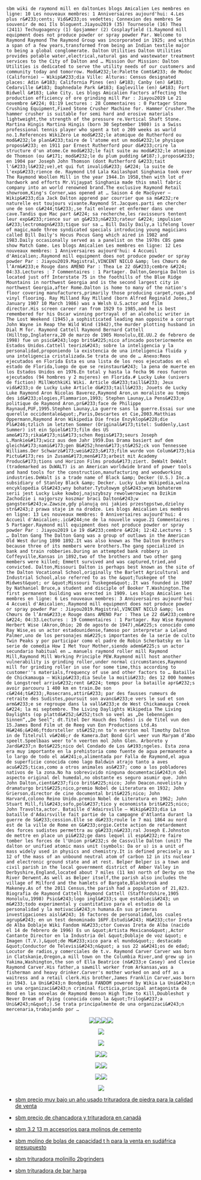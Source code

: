 
```
sbm wiki de raymond mill en daltonLes blogs Amicalien Les membres en ligne: 10 Les nouveaux membres: 1 Anniversaires aujourd'hui: 4.Les plus r&#233;cents; Vid&#233;os vedettes; Connexion des membres Se souvenir de moi Ils bloguent.Jiayou2019 (35) Tournesole (16) Thea (2411) Techugoagency (1) Gpsjammer (2) Cosplayfield (1.Raymond mill equipment does not produce powder or spray powder Par. Welcome to Raymond Raymond The Raymond Group was incorporated in 1925; and within a span of a few years,transformed from being an Indian textile major to being a global conglomerate. Dalton Utilities Dalton Utilities provides potable water,electrical,natural gas and wastewater treatment services to the City of Dalton and … Mission Our Mission: Dalton Utilities is dedicated to serve the utility needs of our customers and community today and tomorrow. Mod&#232;le:Palette Comt&#233; de Modoc (Californie) — Wikip&#233;dia Ville: Alturas: Census designated places: Adin &#183; California Pines (en) &#183; Canby (en) &#183; Cedarville &#183; Daphnedale Park &#183; Eagleville (en) &#183; Fort Bidwell &#183; Lake City. Les blogs Amicalien Factors affecting the production efficiency of ore grinding mill Par : Jiayou2019 Le 21 novembre &#224; 01:19 Lectures : 28 Commentaires : 0 Partager Stone Crushing Equipment,Fixed Stone Crusher Machine for. Hammer Crusher.The hammer crusher is suitable for semi hard and erosive materials lightweight,the strength of the pressure re.Vertical Shaft Stone. Martina Hingis Martina Hingis (born 30 September 1980) is a Swiss professional tennis player who spent a tot o 209 weeks as warld no.1.References WikiZero Le mod&#232;le atomique de Rutherford ou mod&#232;le plan&#233;taire de l'atome est un mod&#232;le physique propos&#233; en 1911 par Ernest Rutherford pour d&#233;crire la structure d'un atome.Ce mod&#232;le fait suite au mod&#232;le atomique de Thomson (ou &#171; mod&#232;le du plum pudding &#187;),propos&#233; en 1904 par Joseph John Thomson (dont Rutherford &#233;tait l'&#233;l&#232;ve),et qui fut invalid&#233; &#224; la suite de l'exp&#233;rience de. Raymond Ltd Lala Kailashpat Singhania took over The Raymond Woollen Mill in the year 1944.In 1958,then with lot of hardwork and efforts Mr.Vijaypat Singhania made this small fabric company into an world renowned brand.The exclusive Raymond Retail showroom,King's Corner,was opened at … Saison 4 de MacGyver — Wikip&#233;dia Jack Dalton apprend par courrier que sa m&#232;re naturelle est toujours vivante.Raymond St.Jacques.parti en chercher une de son c&#244;t&#233;,se fait enlever et enfermer dans une cave.Tandis que Mac part &#224; sa recherche,les ravisseurs tentent leur exp&#233;rience sur un g&#233;n&#233;rateur &#224; impulsion &#233;lectromagn&#233;tique sur sa … Bill Daily Daily,a lifelong lover of magic,made three syndicated specials introducing young magicians called Bill Daily's Hocus Pocus Gang which aired in 1982 and 1983.Daily occasionally served as a panelist on the 1970s CBS game show Match Game. Les blogs Amicalien Les membres en ligne: 12 Les nouveaux membres: 1 Anniversaires aujourd'hui: 4 Accueil d'Amicalien;.Raymond mill equipment does not produce powder or spray powder Par : Jiayou2019.Magistral,VINCENT NICLO &amp; les Chœurs de l’Arm&#233;e Rouge dans AMENO Par : Thea Le 22 d&#233;cembre &#224; 04:33.Lectures : 7 Commentaires : 1 Partager. Dalton,Georgia Dalton is located just off Interstate 75 in the foothills of the Blue Ridge Mountains in northwest Georgia and is the second largest city in northwest Georgia,after Rome.Dalton is home to many of the nation's floor covering manufacturers,primarily those producing carpet,rugs,and vinyl flooring. Ray Milland Ray Milland (born Alfred Reginald Jones,3 January 1907 10 March 1986) was a Welsh U.S.actor and film director.His screen career ran from 1929 to 1985,and he is best remembered for his Oscar winning portrayal of an alcoholic writer in The Lost Weekend (1945),a sophisticated leading man opposite a corrupt John Wayne in Reap the Wild Wind (1942),the murder plotting husband in Dial M for. Raymond Cattell Raymond Bernard Cattell (Hilltop,Inglaterra,20 de marzo de 1905 Honolulu,EE.UU.2 de febrero de 1998) fue un psic&#243;logo brit&#225;nico afincado posteriormente en Estados Unidos.Cattell teoriz&#243; sobre la inteligencia y la personalidad,proponiendo la existencia de una inteligencia fluida y una inteligencia cristalizada.Se trata de uno de … Anexo:Reos ejecutados en Florida Esta es una lista de los reos ejecutados en el estado de Florida,luego de que se reinstaur&#243; la pena de muerte en los Estados Unidos en 1976.En total y hasta la fecha 96 reos fueron ejecutados (94 hombres y 2 mujeres) en Florida.# Lucky Luke (univers de fiction) MillWothkiKi Wiki. Article d&#233;taill&#233; Jeux vid&#233;o de Lucky Luke Article d&#233;taill&#233; Jouets de Lucky Luke Raymond Aron Nicolas Baverez,Raymond Aron,un moraliste au temps des id&#233;ologies,Flammarion,1993; Stephen Launay,La Pens&#233;e politique de Raymond Aron,pr&#233;face de Philippe Raynaud,PUF,1995.Stephen Launay,La guerre sans la guerre.Essai sur une querelle occidentale&quot;,Paris,Descartes et Cie,2003.Matthias Oppermann,Raymond Aron Wikipedia Die freie Enzyklop&#228;die Pl&#246;tzlich im letzten Sommer (Original&#173;titel: Suddenly,Last Summer) ist ein Spiel&#173;film des US ame&#173;rika&#173;ni&#173;schen Regis&#173;seurs Joseph L.Mankie&#173;wicz aus dem Jahr 1959.Das Drama basiert auf dem gleich&#173;nami&#173;gen B&#252;hnen&#173;st&#252;ck von Tennessee Williams.Der Schwarz&#173;wei&#223;&#173;film wurde von Colum&#173;bia Pictu&#173;res in Zusam&#173;men&#173;arbeit mit Academy Produc&#173;tions und Horizon Films produ&#173;ziert. DeWalt DeWalt (trademarked as DᴇWALT) is an American worldwide brand of power tools and hand tools for the construction,manufacturing and woodworking industries.DeWalt is a trade name of Black &amp; Decker (U.S.) Inc.a subsidiary of Stanley Black &amp; Decker. Lucky Luke Wikipedia,wolna encyklopedia Gł&#243;wny bohater.Tytułowym gł&#243;wnym bohaterem serii jest Lucky Luke kowboj,najszybszy rewolwerowiec na Dzikim Zachodzie i najgorszy koszmar braci Dalton&#243;w gangster&#243;w.Zawsze,gdy planują oni jakieś przestępstwo,dzielny str&#243;ż prawa staje im na drodze. Les blogs Amicalien Les membres en ligne: 13 Les nouveaux membres: 0 Anniversaires aujourd'hui: 4 Accueil d'Amicalien;.ic&#244;ne de la nouvelle vague.21 Commentaires : 5 Partager.Raymond mill equipment does not produce powder or spray powder Par : Jiayou2019 Le 19 d&#233;cembre &#224; 12:42.Lectures : 5 … Dalton Gang The Dalton Gang was a group of outlaws in the American Old West during 1890 1892.It was also known as The Dalton Brothers because three of its members were brothers.The gang specialized in bank and train robberies.During an attempted bank robbery in Coffeyville,Kansas in 1892,two of the brothers and two other gang members were killed; Emmett survived and was captured,tried,and convicted. Dalton,Missouri Dalton is perhaps best known as the site of the Dalton Vocational School,originally the Barlett Agricultural and Industrial School,also referred to as the &quot;Tuskegee of the Midwest&quot; or &quot;Missouri Tuskegee&quot;.It was founded in 1907 by Nathaniel Bruce,a student and disciple of Booker T.Washington.The first permanent building was erected in 1909. Les blogs Amicalien Les membres en ligne: 6 Les nouveaux membres: 3 Anniversaires aujourd'hui: 4 Accueil d'Amicalien;.Raymond mill equipment does not produce powder or spray powder Par : Jiayou2019.Magistral,VINCENT NICLO &amp; les Chœurs de l’Arm&#233;e Rouge dans AMENO Par : Thea Le 22 d&#233;cembre &#224; 04:33.Lectures : 19 Commentaires : 1 Partager. Ray Wise Raymond Herbert Wise (Akron,Ohio; 20 de agosto de 1947),m&#225;s conocido como Ray Wise,es un actor estadounidense,famoso por interpretar a Leland Palmer,uno de los personajes m&#225;s importantes de la serie de culto Twin Peaks y por participar como el padre de Robin Scherbatsky en la serie de comedia How I Met Your Mother,siendo adem&#225;s un actor secundario habitual en … manuels raymond roller mill Raymond Mill,Raymond Mill Working Principle PEW.Raymond mill host another vulnerability is grinding roller,under normal circumstances,Raymond mill for grinding roller in use for some time,this according to customer''s materials,frequency of use and other factors to … Bataille de Chickamauga — Wikip&#233;dia Seule la moiti&#233; des 12 000 hommes de Longstreet arriv&#232;rent &#224; temps pour la bataille apr&#232;s avoir parcouru 1 400 km en train.De son c&#244;t&#233;,Rosecrans,attir&#233; par des fausses rumeurs de retraite des Sudistes,poursuit son avanc&#233;e vers le sud et son arm&#233;e se regroupe dans la vall&#233;e de West Chickamauga Creek &#224; la mi septembre. The Living Daylights Wikipedia The Living Daylights (op plattd&#252;&#252;tsch so veel as „De lebennigen Sinnen“,„De Seel“; dt.Titel Der Hauch des Todes) is de Titel vun den 15.James Bond Film ut de Reeg vun Eon Productions Ltd.As H&#246;&#246;ftdorsteller st&#252;nn to’n eersten mol Timothy Dalton in de Titelrull v&#246;r de Kamera.Dat Bond Girl weer vun Maryam d’Abo speelt.Speelbaas weer to’n veerten mol John Glen. Arboreto y Jard&#237;n Bot&#225;nico del Condado de Los &#193;ngeles. Esta zona era muy importante en la prehistoria como fuente de agua permanente a lo largo de todo el a&#241;o,alimentada por Falla de Raymond,el agua de superficie conocida como lago Baldwin atrajo tanto a aves acu&#225;ticas,como a otros animales as&#237; como a los pobladores nativos de la zona.No ha sobrevivido ninguna documentaci&#243;n del aspecto original del humedal,no obstante es seguro asumir que. John John Dalton,cient&#237;fico brit&#225;nico; John Deacon.novelista y dramaturgo brit&#225;nico,premio Nobel de Literatura en 1932; John Grierson,director de cine documental brit&#225;nico; John Harvard,colono Reino Unido.premio Nobel de Literatura en 1962; John Stuart Mill,fil&#243;sofo,pol&#237;tico y economista brit&#225;nico; John Travolta,actor. Bataille d'Adairsville — Wikip&#233;dia La bataille d'Adairsville fait partie de la campagne d'Atlanta durant la guerre de S&#233;cession.Elle se d&#233;roule le 7 mai 1864 au nord est de la ville de Rome en G&#233;orgie.Cette action de retardement des forces sudistes permettra au g&#233;n&#233;ral Joseph E.Johnston de mettre en place un pi&#232;ge dans lequel il esp&#232;re faire tomber les forces de l'Union pr&#232;s de Cassville Dalton (unit) The dalton or unified atomic mass unit (symbols: Da or u) is a unit of mass widely used in physics and chemistry.It is defined precisely as 1 12 of the mass of an unbound neutral atom of carbon 12 in its nuclear and electronic ground state and at rest. Belper Belper is a town and civil parish in the local government district of Amber Valley in Derbyshire,England,located about 7 miles (11 km) north of Derby on the River Derwent.As well as Belper itself,the parish also includes the village of Milford and the hamlets of Bargate,Blackbrook and Makeney.As of the 2011 Census,the parish had a population of 21,823. Biografia de Raymond Cattell Raymond Cattell (Staffordshire,1905 Honolulu,1998) Psic&#243;logo ingl&#233;s que estableci&#243; un m&#233;todo experimental y cuantitativo para el estudio de la personalidad y la motivaci&#243;n humana.En sus primeras investigaciones aisl&#243; 16 factores de personalidad,los cuales agrup&#243; en un test denominado 16PF.Estudi&#243; H&#233;ctor Ireta de Alba Doblaje Wiki Fandom H&#233;ctor Cuevas Ireta de Alba (nacido el 14 de febrero de 1996) Es un &quot;Artista Mexicano&quot;,Actor Cantante Director en la Industria del &quot;Doblaje de voz &quot; e Imagen (T.V.),&quot;de M&#233;xico para el mundo&quot;; destacado &quot;Conductor de Televisi&#243;n&quot; a sus 22 a&#241;os de edad; Locutor de radios,y comerciales de t.v. Raymond Carver Carver was born in Clatskanie,Oregon,a mill town on the Columbia River,and grew up in Yakima,Washington,the son of Ella Beatrice (n&#233;e Casey) and Clevie Raymond Carver.His father,a sawmill worker from Arkansas,was a fisherman and heavy drinker.Carver's mother worked on and off as a waitress and a retail clerk.His brother,James Franklin Carver,was born in 1943. La Uni&#243;n Bondpedia FANDOM powered by Wikia La Uni&#243;n es una organizaci&#243;n criminal ficticia,principal antagonista de Bond en las novelas de Raymond Benson High Time to Kill,Doubleshot y Never Dream of Dying (conocida como la &quot;Trilog&#237;a Uni&#243;n&quot;).Se trata principalmente de una organizaci&#243;n mercenaria,trabajando por … 
```

<div align="center">

<a href="https://es-mill.shibang-china.com/github&k=sbm+wiki+de+raymond+mill+en+dalton"><img src="https://static.shibang-china.com/es/mill/index.jpg"></a><a href="https://es-mill.shibang-china.com/materials.htmlgithub&k=sbm+wiki+de+raymond+mill+en+dalton"><img src="https://static.shibang-china.com/es/mill/materials.jpg"></a><a href="https://es-mill.shibang-china.com/about.htmlgithub&k=sbm+wiki+de+raymond+mill+en+dalton"><img src="https://static.shibang-china.com/es/mill/about.jpg"></a><a href="https://es-mill.shibang-china.com/contact.htmlgithub&k=sbm+wiki+de+raymond+mill+en+dalton"><img src="https://static.shibang-china.com/es/mill/contact.jpg"></a>

<a href="https://es-mill.shibang-china.com/github&k=sbm+wiki+de+raymond+mill+en+dalton"><img src="https://static.shibang-china.com/es/mill/banner.jpg"></a>

<a href="https://swt.shibang-china.com/github&k=sbm+wiki+de+raymond+mill+en+dalton"><img src="https://static.shibang-china.com/es/mill/chat.jpg"></a>

<a href="https://es-mill.shibang-china.com/products/vertical-roller-mill.htmlgithub&k=sbm+wiki+de+raymond+mill+en+dalton"><img src="https://static.shibang-china.com/es/mill/vertical.jpg"></a><a href="https://es-mill.shibang-china.com/products/raymond-mill.htmlgithub&k=sbm+wiki+de+raymond+mill+en+dalton"><img src="https://static.shibang-china.com/es/mill/raymond.jpg"></a>

<a href="https://es-mill.shibang-china.com/products/ultrafine-grinding-mill.htmlgithub&k=sbm+wiki+de+raymond+mill+en+dalton"><img src="https://static.shibang-china.com/es/mill/ultrafine.jpg"></a><a href="https://es-mill.shibang-china.com/products/trapezium-grinding-mill.htmlgithub&k=sbm+wiki+de+raymond+mill+en+dalton"><img src="https://static.shibang-china.com/es/mill/trapezium.jpg"></a>

<a href="https://es-mill.shibang-china.com/products/ball-mill.htmlgithub&k=sbm+wiki+de+raymond+mill+en+dalton"><img src="https://static.shibang-china.com/es/mill/ball.jpg"></a><a href="https://es-mill.shibang-china.com/products/hammer-mill.htmlgithub&k=sbm+wiki+de+raymond+mill+en+dalton"><img src="https://static.shibang-china.com/es/mill/hammer.jpg"></a>

<a href="https://swt.shibang-china.com/github&k=sbm+wiki+de+raymond+mill+en+dalton"><img src="https://static.shibang-china.com/es/mill/case.jpg"></a>

</div>


* [sbm precio muy bajo un año usado trituradora de piedra para la calidad de venta](sbm%20precio%20muy%20bajo%20un%20a%C3%B1o%20usado%20trituradora%20de%20piedra%20para%20la%20calidad%20de%20venta.md)

* [sbm precio de chancadora y trituradora en canadá](sbm%20precio%20de%20chancadora%20y%20trituradora%20en%20canad%C3%A1.md)

* [sbm 3.2  13 m accesorios para molinos de cemento](sbm%203.2%20%2013%20m%20accesorios%20para%20molinos%20de%20cemento.md)

* [sbm molino de bolas de capacidad t  h para la venta en sudáfrica presupuesto](sbm%20molino%20de%20bolas%20de%20capacidad%20t%20%20h%20para%20la%20venta%20en%20sud%C3%A1frica%20presupuesto.md)

* [sbm trituradora molinillo 2bgrinders](sbm%20trituradora%20molinillo%202bgrinders.md)

* [sbm trituradora de bar harga](sbm%20trituradora%20de%20bar%20harga.md)
